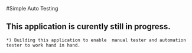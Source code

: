 #Simple Auto Testing 

## This application is curently still in progress.

    *) Building this application to enable  manual tester and automation tester to work hand in hand. 